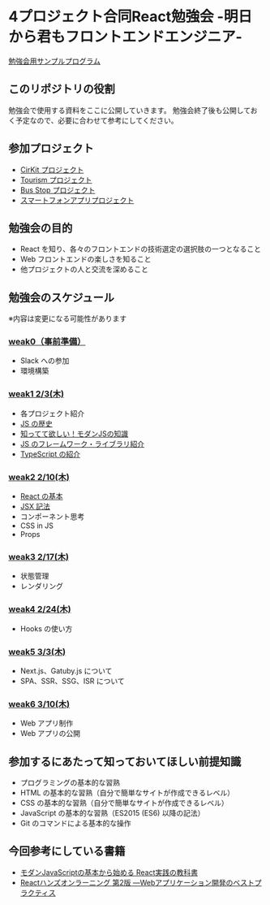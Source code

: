 # 4プロジェクト合同React勉強会 -明日から君もフロントエンドエンジニア-
[勉強会用サンプルプログラム](https://github.com/sekiyan372/react-study-sample)

## このリポジトリの役割
勉強会で使用する資料をここに公開していきます。
勉強会終了後も公開しておく予定なので、必要に合わせて参考にしてください。

## 参加プロジェクト
- [CirKit プロジェクト](https://www.cirkit.jp/)
- [Tourism プロジェクト](http://tourism-project.com/)
- [Bus Stop プロジェクト](http://sodeproject.com/busstop/)
- [スマートフォンアプリプロジェクト](https://www.notion.so/957f395322ff4826bcfd37c5cca83498)

## 勉強会の目的
- React を知り、各々のフロントエンドの技術選定の選択肢の一つとなること
- Web フロントエンドの楽しさを知ること
- 他プロジェクトの人と交流を深めること

## 勉強会のスケジュール
※内容は変更になる可能性があります

### [weak0（事前準備）](/weak0/README.md)
- Slack への参加
- 環境構築

### [weak1 2/3(木)](/weak1/README.md)
- 各プロジェクト紹介
- [JS の歴史](/weak1/history.md)
- [知ってて欲しい！モダンJSの知識](/weak1/modernJS.md)
- [JS のフレームワーク・ライブラリ紹介](/weak1/framework.md)
- [TypeScript の紹介](/weak1/typescript.md)

### [weak2 2/10(木)](/weak2/README.md)
- [React の基本](/weak2/reactBasic.md)
- [JSX 記法](/weak2/jsx.md)
- コンポーネント思考
- CSS in JS
- Props

### [weak3 2/17(木)](/weak3/README.md)
- 状態管理
- レンダリング

### [weak4 2/24(木)](/weak4/README.md)
- Hooks の使い方

### [weak5 3/3(木)](/weak5/README.md)
- Next.js、Gatuby.js について
- SPA、SSR、SSG、ISR について

### [weak6 3/10(木)](/weak6/README.md)
- Web アプリ制作
- Web アプリの公開

## 参加するにあたって知っておいてほしい前提知識
- プログラミングの基本的な習熟
- HTML の基本的な習熟（自分で簡単なサイトが作成できるレベル）
- CSS の基本的な習熟（自分で簡単なサイトが作成できるレベル）
- JavaScript の基本的な習熟（ES2015 (ES6) 以降の記法）
- Git のコマンドによる基本的な操作

## 今回参考にしている書籍
- [モダンJavaScriptの基本から始める React実践の教科書](https://www.amazon.co.jp/%E3%83%A2%E3%83%80%E3%83%B3JavaScript%E3%81%AE%E5%9F%BA%E6%9C%AC%E3%81%8B%E3%82%89%E5%A7%8B%E3%82%81%E3%82%8B-React%E5%AE%9F%E8%B7%B5%E3%81%AE%E6%95%99%E7%A7%91%E6%9B%B8-%E6%9C%80%E6%96%B0ReactHooks%E5%AF%BE%E5%BF%9C-Informatics-IDEA/dp/481561072X)
- [Reactハンズオンラーニング 第2版 ―Webアプリケーション開発のベストプラクティス](https://www.amazon.co.jp/React%E3%83%8F%E3%83%B3%E3%82%BA%E3%82%AA%E3%83%B3%E3%83%A9%E3%83%BC%E3%83%8B%E3%83%B3%E3%82%B0-%E7%AC%AC2%E7%89%88-%E2%80%95Web%E3%82%A2%E3%83%97%E3%83%AA%E3%82%B1%E3%83%BC%E3%82%B7%E3%83%A7%E3%83%B3%E9%96%8B%E7%99%BA%E3%81%AE%E3%83%99%E3%82%B9%E3%83%88%E3%83%97%E3%83%A9%E3%82%AF%E3%83%86%E3%82%A3%E3%82%B9-Alex-Banks/dp/4873119383)
